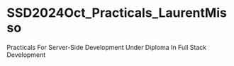 # SSD2024Oct_Practicals_LaurentMisso
Practicals For Server-Side Development Under Diploma In Full Stack Development
